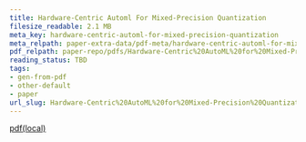 ```yaml
---
title: Hardware-Centric Automl For Mixed-Precision Quantization
filesize_readable: 2.1 MB
meta_key: hardware-centric-automl-for-mixed-precision-quantization
meta_relpath: paper-extra-data/pdf-meta/hardware-centric-automl-for-mixed-precision-quantization.yaml
pdf_relpath: paper-repo/pdfs/Hardware-Centric%20AutoML%20for%20Mixed-Precision%20Quantization.pdf
reading_status: TBD
tags:
- gen-from-pdf
- other-default
- paper
url_slug: Hardware-Centric%20AutoML%20for%20Mixed-Precision%20Quantization
---
```


[pdf(local)](../../paper-repo/pdfs/Hardware-Centric%20AutoML%20for%20Mixed-Precision%20Quantization.pdf)
